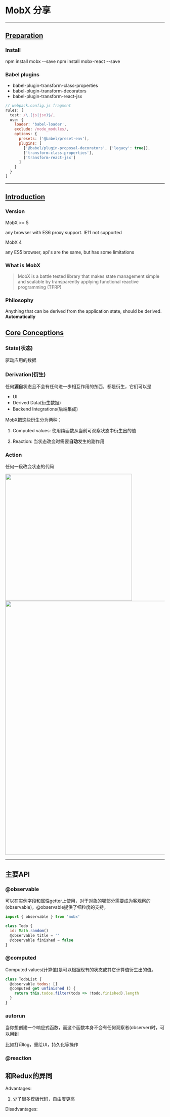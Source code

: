 # MobX 分享

---

## [Preparation](#preparation)

### Install

npm install mobx --save
npm install mobx-react --save

### Babel plugins

- babel-plugin-transform-class-properties
- babel-plugin-transform-decorators
- babel-plugin-transform-react-jsx

```javascript
// webpack.config.js fragment
rules: [
  test: /\.(js|jsx)$/,
  use: {
    loader: 'babel-loader',
    exclude: /node_modules/,
    options: {
      presets: ['@babel/preset-env'],
      plugins: [
        ['@babel/plugin-proposal-decorators', {'legacy': true}],
        ['transform-class-properties'],
        ['transform-react-jsx']
      ]
    }
  }
]
```

---

## [Introduction](#introduction)

### Version

MobX >= 5

any browser with ES6 proxy support. IE11 not supported

MobX 4

any ES5 browser, api's are the same, but has some limitations

### What is MobX

> MobX is a battle tested library that makes state management simple and scalable by transparently applying functional reactive programming (TFRP)

### Philosophy

Anything that can be derived from the application state, should be derived. **Automatically**

## [Core Conceptions](#core-conceptions)

### State(状态)

驱动应用的数据

### Derivation(衍生)

任何**源自**状态且不会有任何进一步相互作用的东西，都是衍生，它们可以是

- UI
- Derived Data(衍生数据)
- Backend Integrations(后端集成)

MobX把这些衍生分为两种：

1. Computed values: 使用纯函数从当前可观察状态中衍生出的值

2. Reaction: 当状态改变时需要**自动**发生的副作用

### Action

任何一段改变状态的代码

<img src="https://mobx.js.org/getting-started-assets/overview.png" height="400px" />

<img src="https://mobx.js.org/docs/flow.png" width="800px" />

---

## 主要API

### @observable

可以在实例字段和属性getter上使用，对于对象的哪部分需要成为客观察的(observable)，@observable提供了细粒度的支持。

```javascript
import { observable } from 'mobx'

class Todo {
  id: Math.random()
  @observable title = ''
  @observable finished = false
}
```

### @computed

Computed values(计算值)是可以根据现有的状态或其它计算值衍生出的值。

```javascript
class TodoList {
  @observable todos: []
  @computed get unfinished () {
    return this.todos.filter(todo => !todo.finished).length
  }
}
```

### autorun

当你想创建一个响应式函数，而这个函数本身不会有任何观察者(observer)时，可以用到

比如打印log，重绘UI，持久化等操作

### @reaction

## 和Redux的异同

Advantages:

1. 少了很多模版代码，自由度更高

Disadvantages:
